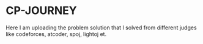 # CP-JOURNEY
Here I am uploading the problem solution that I solved from different judges like codeforces, atcoder, spoj, lightoj et.
